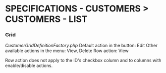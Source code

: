 # SPECIFICATIONS - CUSTOMERS > CUSTOMERS - LIST

### Grid
_CustomerGridDefinitionFactory.php_
Default action in the button: Edit
Other available actions in the menu: View, Delete
Row action: View

Row action does not apply to the ID's checkbox column and to columns with enable/disable actions.
